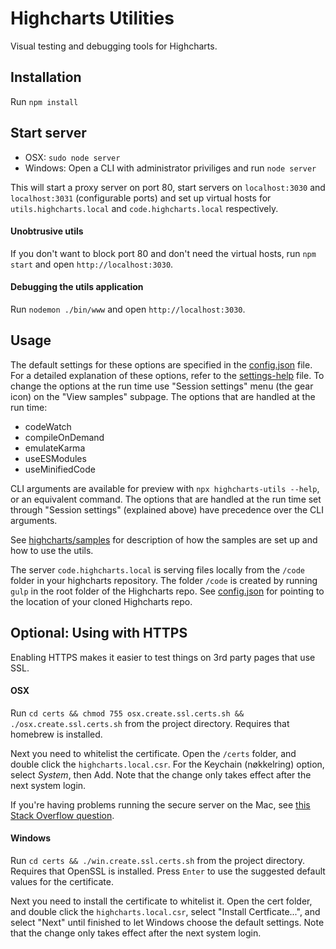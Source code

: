 # Highcharts Utilities

Visual testing and debugging tools for Highcharts.

## Installation

Run `npm install`

## Start server

- OSX: `sudo node server`
- Windows: Open a CLI with administrator priviliges and run `node server`

This will start a proxy server on port 80, start servers on `localhost:3030` and
`localhost:3031` (configurable ports) and set up virtual hosts for
`utils.highcharts.local` and `code.highcharts.local` respectively.

#### Unobtrusive utils

If you don't want to block port 80 and don't need the virtual hosts, run
`npm start` and open `http://localhost:3030`.

#### Debugging the utils application

Run `nodemon ./bin/www` and open `http://localhost:3030`.

## Usage

The default settings for these options are specified
in the [config.json](config.json) file. For a detailed explanation of these
options, refer to the [settings-help](lib/settings-help.js) file. To change the
options at the run time use "Session settings" menu (the gear icon) on the
"View samples" subpage. The options that are handled at the run time:

- codeWatch
- compileOnDemand
- emulateKarma
- useESModules
- useMinifiedCode

CLI arguments are available for preview with `npx highcharts-utils --help`,
or an equivalent command. The options that are handled at the run time set
through "Session settings" (explained above) have precedence over
the CLI arguments.

See [highcharts/samples](https://github.com/highcharts/highcharts/tree/master/samples)
for description of how the samples are set up and how to use the utils.

The server `code.highcharts.local` is serving files locally from the `/code`
folder in your highcharts repository. The folder `/code` is created by running
`gulp` in the root folder of the Highcharts repo. See [config.json](config.json)
for pointing to the location of your cloned Highcharts repo.

## Optional: Using with HTTPS

Enabling HTTPS makes it easier to test things on 3rd party pages that use SSL.

#### OSX

Run `cd certs && chmod 755 osx.create.ssl.certs.sh && ./osx.create.ssl.certs.sh`
from the project directory. Requires that homebrew is installed.

Next you need to whitelist the certificate. Open the `/certs` folder, and
double click the `highcharts.local.csr`. For the Keychain (nøkkelring) option,
select _System_, then Add. Note that the change only takes effect after
the next system login.

If you're having problems running the secure server on the Mac, see
[this Stack Overflow question](https://stackoverflow.com/questions/58802767/no-proceed-anyway-option-on-neterr-cert-invalid-in-chrome-on-macos).

#### Windows

Run `cd certs && ./win.create.ssl.certs.sh` from the project directory.
Requires that OpenSSL is installed. Press `Enter` to use the suggested default
values for the certificate.

Next you need to install the certificate to whitelist it. Open the cert folder,
and double click the `highcharts.local.csr`, select "Install Certficate...",
and select "Next" until finished to let Windows choose the default settings.
Note that the change only takes effect after the next system login.
